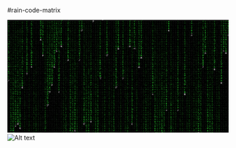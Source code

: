 ﻿#rain-code-matrix
 
 ![Matrix rain](/preview.png "Matrix Rain")
 <img src="preview,png" alt="Alt text" title="Matrix Rain">
